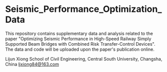 # Seismic_Performance_Optimization_Data
This repository contains supplementary data and analysis related to the paper "Optimizing Seismic Performance in High-Speed Railway Simply Supported Beam Bridges with Combined Risk Transfer-Control Devices". The data and code will be uploaded upon the paper's publication online.

Lijun Xiong
School of Civil Engineering, Central South University, Changsha, China
ljxiong84@163.com
